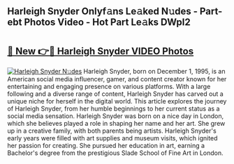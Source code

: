 ## Harleigh Snyder Onlyf𝚊ns Le𝚊ked N𝚞des - Part-ebt Photos Video - Hot Part Le𝚊ks DWpI2

# <h2><a href="http://ab78689.deff.icu/?id=Harleigh+Snyder">🔗 New 👉🔴 Harleigh Snyder VIDEO Photos</a></h2>

[![Harleigh Snyder N𝚞des](https://i.imgur.com/rIISA9y.gif)](http://ab78689.deff.icu/?id=Harleigh+Snyder)
Harleigh Snyder, born on December 1, 1995, is an American social media influencer, gamer, and content creator known for her entertaining and engaging presence on various platforms. With a large following and a diverse range of content, Harleigh Snyder has carved out a unique niche for herself in the digital world. This article explores the journey of Harleigh Snyder, from her humble beginnings to her current status as a social media sensation. Harleigh Snyder was born on a nice day in London, which she believes played a role in shaping her name and her art. She grew up in a creative family, with both parents being artists. Harleigh Snyder's early years were filled with art supplies and museum visits, which ignited her passion for creating. She pursued her education in art, earning a Bachelor's degree from the prestigious Slade School of Fine Art in London.
